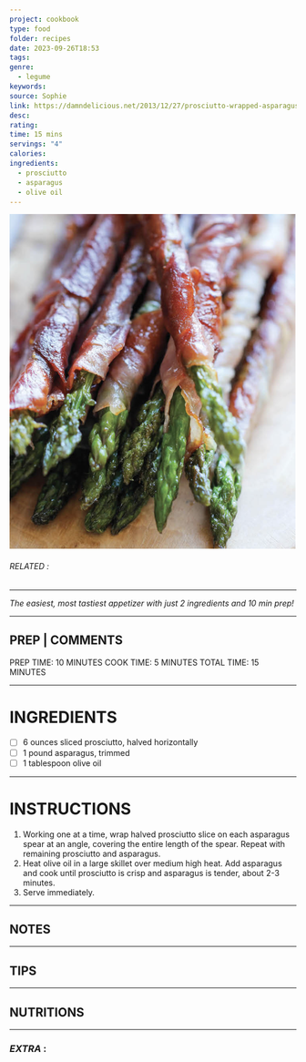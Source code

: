 ```yaml
---
project: cookbook
type: food
folder: recipes
date: 2023-09-26T18:53
tags: 
genre:
  - legume
keywords: 
source: Sophie
link: https://damndelicious.net/2013/12/27/prosciutto-wrapped-asparagus/
desc: 
rating: 
time: 15 mins
servings: "4"
calories: 
ingredients:
  - prosciutto
  - asparagus
  - olive oil
---
```


![IMAGE](image_404.png)

###### *RELATED* : 
---
_The easiest, most tastiest appetizer with just 2 ingredients and 10 min prep!_

---
## PREP | COMMENTS

PREP TIME: 10 MINUTES
COOK TIME: 5 MINUTES
TOTAL TIME: 15 MINUTES

---
# INGREDIENTS

- [ ] 6 ounces sliced prosciutto, halved horizontally
- [ ] 1 pound asparagus, trimmed
- [ ] 1 tablespoon olive oil

---
# INSTRUCTIONS

1. Working one at a time, wrap halved prosciutto slice on each asparagus spear at an angle, covering the entire length of the spear. Repeat with remaining prosciutto and asparagus.
2. Heat olive oil in a large skillet over medium high heat. Add asparagus and cook until prosciutto is crisp and asparagus is tender, about 2-3 minutes.
3. Serve immediately.

---
## NOTES



---
## TIPS



---
## NUTRITIONS



---
### *EXTRA* :




